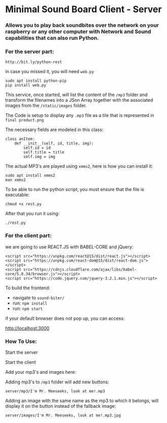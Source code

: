# Minimal Sound Board Client - Server



### Allows you to play back soundbites over the network on your raspberry or any other computer with Network and Sound capabilities that can also run Python.

### For the server part:

	http://bit.ly/python-rest

in case you missed it, you will need `web.py`

    sudo apt install python-pip
    pip install web.py

This service, once started, will list the content of the `/mp3` folder and transform the filenames 
into a JSon Array together with the associated images from the `/static/images` folder.

The Code is setup to display any `.mp3` file as a tile that is represented in `final product.png`

The necessary fields are modeled in this class:

    class anItem:
    	def __init__(self, id, title, img):
    		self.id = id
    		self.title = title
    		self.img = img

The actual MP3's are played using `xmms2`, here is how you can install it:

	sudo apt install xmms2
	man xmms2

To be able to run the python script, you must ensure that the file is executable:

    chmod +x rest.py

After that you run it using:

	./rest.py


### For the client part:

we are going to use REACT.JS with BABEL-CORE and jQuery:

	<script src="https://unpkg.com/react@15/dist/react.js"></script>
	<script src="https://unpkg.com/react-dom@15/dist/react-dom.js"></script>
	<script src="https://cdnjs.cloudflare.com/ajax/libs/babel-core/5.8.34/browser.js"></script>
	<script src="https://code.jquery.com/jquery-3.2.1.min.js"></script>

To build the frontend:

- navigate to `sound-biter/`
- run: `npm install`
- run: `npm start`

if your default browser does not pop up, you can access:

[http://localhost:3000](URL)


### How To Use:

Start the server

Start the client
 
Add your mp3's and images here:


Adding mp3's to `/mp3` folder will add new buttons:

    server/mp3/I'm Mr. Meeseeks, look at me!.mp3

Adding an image with the same name as the mp3 to which it belongs, will display it on the button instead of the fallback image:

    server/images/I'm Mr. Meeseeks, look at me!.mp3.jpg




